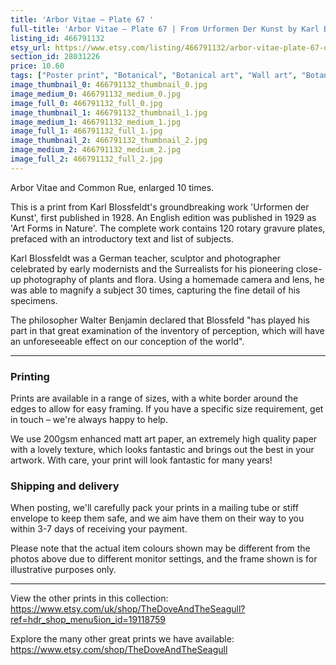 ```yaml
---
title: 'Arbor Vitae – Plate 67 '
full-title: 'Arbor Vitae – Plate 67 | From Urformen Der Kunst by Karl Blossfeldt | Vintage botanical photographic print'
listing_id: 466791132
etsy_url: https://www.etsy.com/listing/466791132/arbor-vitae-plate-67-o-from-urformen-der?utm_source=site&utm_medium=api&utm_campaign=api
section_id: 28031226
price: 10.60
tags: ["Poster print", "Botanical", "Botanical art", "Wall art", "Botanical poster", "Photograph", "Vintage", "Black and white", "Sepia", "Minimal", "Fern", "High quality print", "Urformen der Kunst"]
image_thumbnail_0: 466791132_thumbnail_0.jpg
image_medium_0: 466791132_medium_0.jpg
image_full_0: 466791132_full_0.jpg
image_thumbnail_1: 466791132_thumbnail_1.jpg
image_medium_1: 466791132_medium_1.jpg
image_full_1: 466791132_full_1.jpg
image_thumbnail_2: 466791132_thumbnail_2.jpg
image_medium_2: 466791132_medium_2.jpg
image_full_2: 466791132_full_2.jpg
---
```

Arbor Vitae and Common Rue, enlarged 10 times.

This is a print from Karl Blossfeldt&#39;s groundbreaking work &#39;Urformen der Kunst&#39;, first published in 1928. An English edition was published in 1929 as &#39;Art Forms in Nature&#39;. The complete work contains 120 rotary gravure plates, prefaced with an introductory text and list of subjects.

Karl Blossfeldt was a German teacher, sculptor and photographer celebrated by early modernists and the Surrealists for his pioneering close-up photography of plants and flora. Using a homemade camera and lens, he was able to magnify a subject 30 times, capturing the fine detail of his specimens.

The philosopher Walter Benjamin declared that Blossfeld &quot;has played his part in that great examination of the inventory of perception, which will have an unforeseeable effect on our conception of the world&quot;. 

---

### Printing

Prints are available in a range of sizes, with a white border around the edges to allow for easy framing. If you have a specific size requirement, get in touch – we&#39;re always happy to help.

We use 200gsm enhanced matt art paper, an extremely high quality paper with a lovely texture, which looks fantastic and brings out the best in your artwork. With care, your print will look fantastic for many years!

### Shipping and delivery

When posting, we&#39;ll carefully pack your prints in a mailing tube or stiff envelope to keep them safe, and we aim have them on their way to you within 3-7 days of receiving your payment.

Please note that the actual item colours shown may be different from the photos above due to different monitor settings, and the frame shown is for illustrative purposes only.

---

View the other prints in this collection: https://www.etsy.com/uk/shop/TheDoveAndTheSeagull?ref=hdr_shop_menu§ion_id=19118759

Explore the many other great prints we have available: https://www.etsy.com/shop/TheDoveAndTheSeagull
